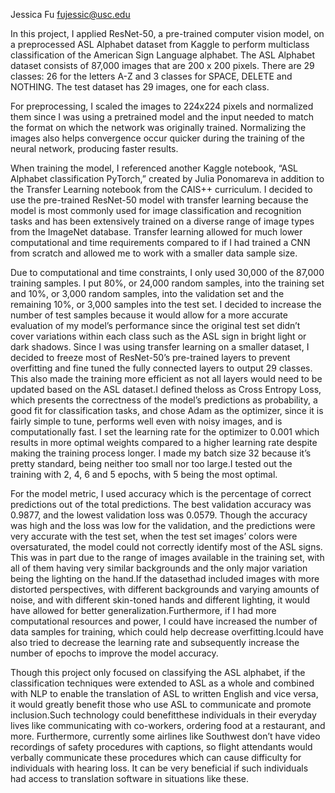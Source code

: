 Jessica Fu
fujessic@usc.edu

In this project, I applied ResNet-50, a pre-trained computer vision model, on a preprocessed
ASL Alphabet dataset from Kaggle to perform multiclass classification of the American Sign
Language alphabet. The ASL Alphabet dataset consists of 87,000 images that are 200 x 200 pixels.
There are 29 classes: 26 for the letters A-Z and 3 classes for SPACE, DELETE and NOTHING. The
test dataset has 29 images, one for each class.

For preprocessing, I scaled the images to 224x224 pixels and normalized them since I was
using a pretrained model and the input needed to match the format on which the network was
originally trained. Normalizing the images also helps convergence occur quicker during the training
of the neural network, producing faster results.

When training the model, I referenced another Kaggle notebook, “ASL Alphabet
classification PyTorch,” created by Julia Ponomareva in addition to the Transfer Learning notebook
from the CAIS++ curriculum. I decided to use the pre-trained ResNet-50 model with transfer learning
because the model is most commonly used for image classification and recognition tasks and has been
extensively trained on a diverse range of image types from the ImageNet database. Transfer learning
allowed for much lower computational and time requirements compared to if I had trained a CNN
from scratch and allowed me to work with a smaller data sample size.

Due to computational and time constraints, I only used 30,000 of the 87,000 training samples.
I put 80%, or 24,000 random samples, into the training set and 10%, or 3,000 random samples, into
the validation set and the remaining 10%, or 3,000 samples into the test set. I decided to increase the
number of test samples because it would allow for a more accurate evaluation of my model’s
performance since the original test set didn’t cover variations within each class such as the ASL sign
in bright light or dark shadows. Since I was using transfer learning on a smaller dataset, I decided to
freeze most of ResNet-50’s pre-trained layers to prevent overfitting and fine tuned the fully connected
layers to output 29 classes. This also made the training more efficient as not all layers would need to
be updated based on the ASL dataset.I defined theloss as Cross Entropy Loss, which presents the
correctness of the model’s predictions as probability, a good fit for classification tasks, and chose
Adam as the optimizer, since it is fairly simple to tune, performs well even with noisy images, and is
computationally fast. I set the learning rate for the optimizer to 0.001 which results in more optimal
weights compared to a higher learning rate despite making the training process longer. I made my
batch size 32 because it’s pretty standard, being neither too small nor too large.I tested out the
training with 2, 4, 6 and 5 epochs, with 5 being the most optimal.

For the model metric, I used accuracy which is the percentage of correct predictions out of
the total predictions. The best validation accuracy was 0.9877, and the lowest validation loss was
0.0579. Though the accuracy was high and the loss was low for the validation, and the predictions
were very accurate with the test set, when the test set images’ colors were oversaturated, the model
could not correctly identify most of the ASL signs. This was in part due to the range of images
available in the training set, with all of them having very similar backgrounds and the only major
variation being the lighting on the hand.If the datasethad included images with more distorted
perspectives, with different backgrounds and varying amounts of noise, and with different skin-toned
hands and different lighting, it would have allowed for better generalization.Furthermore, if I had
more computational resources and power, I could have increased the number of data samples for
training, which could help decrease overfitting.Icould have also tried to decrease the learning rate
and subsequently increase the number of epochs to improve the model accuracy.

Though this project only focused on classifying the ASL alphabet, if the classification
techniques were extended to ASL as a whole and combined with NLP to enable the translation of
ASL to written English and vice versa, it would greatly benefit those who use ASL to communicate
and promote inclusion.Such technology could benefitthese individuals in their everyday lives like
communicating with co-workers, ordering food at a restaurant, and more. Furthermore, currently
some airlines like Southwest don’t have video recordings of safety procedures with captions, so flight
attendants would verbally communicate these procedures which can cause difficulty for individuals
with hearing loss. It can be very beneficial if such individuals had access to translation software in
situations like these.

